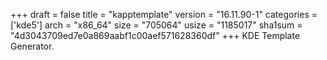 +++
draft = false
title = "kapptemplate"
version = "16.11.90-1"
categories = ['kde5']
arch = "x86_64"
size = "705064"
usize = "1185017"
sha1sum = "4d3043709ed7e0a869aabf1c00aef571628360df"
+++
KDE Template Generator.